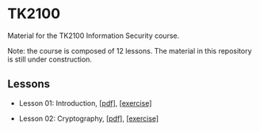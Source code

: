 # TK2100
Material for the TK2100 Information Security course.

Note: the course is composed of 12 lessons.
The material in this repository is still under construction.


## Lessons

* Lesson 01: Introduction, [[pdf]](lessons/01/lesson_01_intro.pdf), [[exercise]](exercises/01/ex_01.md) 

* Lesson 02: Cryptography, [[pdf]](lessons/02/lesson_02_cryptography.pdf), [[exercise]](exercises/02/ex_02.md) 